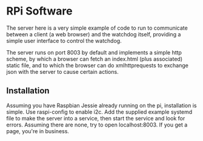 # RPi Software

The server here is a very simple example of code to run to communicate
between a client (a web browser) and the watchdog itself, providing 
a simple user interface to control the watchdog.

The server runs on port 8003 by default and implements a simple http
scheme, by which a browser can fetch an index.html (plus associated)
static file, and to which the browser can do xmlhttprequests to exchange
json with the server to cause certain actions.

## Installation

Assuming you have Raspbian Jessie already running on the pi, installation
is simple. Use raspi-config to enable i2c. Add the supplied example
systemd file to make the server into a service, then start the service
and look for errors. Assuming there are none, try to open
localhost:8003. If you get a page, you're in business.

